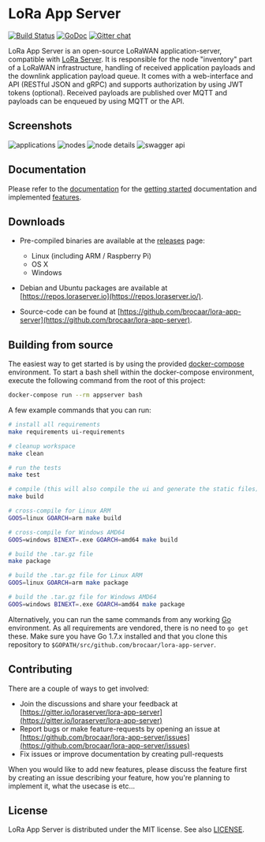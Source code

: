 # LoRa App Server

[![Build Status](https://travis-ci.org/brocaar/lora-app-server.svg?branch=master)](https://travis-ci.org/brocaar/lora-app-server)
[![GoDoc](https://godoc.org/github.com/brocaar/lora-app-server?status.svg)](https://godoc.org/github.com/brocaar/lora-app-server)
[![Gitter chat](https://badges.gitter.im/Join%20Chat.svg)](https://gitter.im/loraserver/lora-app-server)

LoRa App Server is an open-source LoRaWAN application-server, compatible
with [LoRa Server](https://github.com/brocaar/loraserver). It is responsible
for the node "inventory" part of a LoRaWAN infrastructure, handling of received
application payloads and the downlink application payload queue. It comes
with a web-interface and API (RESTful JSON and gRPC) and supports authorization
by using JWT tokens (optional). Received payloads are published over MQTT
and payloads can be enqueued by using MQTT or the API.

## Screenshots

![applications](docs/img/web_applications.png)
![nodes](docs/img/web_nodes.png)
![node details](docs/img/web_node_details.png)
![swagger api](docs/img/swagger.png)


## Documentation

Please refer to the [documentation](https://docs.loraserver.io/lora-app-server/) for the
[getting started](https://docs.loraserver.io/lora-app-server/getting-started/)
documentation and implemented [features](https://docs.loraserver.io/lora-app-server/features/).

## Downloads

* Pre-compiled binaries are available at the [releases](https://github.com/brocaar/lora-app-server/releases) page:

	* Linux (including ARM / Raspberry Pi)
	* OS X
	* Windows

* Debian and Ubuntu packages are available at [https://repos.loraserver.io](https://repos.loraserver.io/).
* Source-code can be found at [https://github.com/brocaar/lora-app-server](https://github.com/brocaar/lora-app-server).

## Building from source

The easiest way to get started is by using the provided 
[docker-compose](https://docs.docker.com/compose/) environment. To start a bash
shell within the docker-compose environment, execute the following command from
the root of this project:

```bash
docker-compose run --rm appserver bash
```

A few example commands that you can run:

```bash
# install all requirements
make requirements ui-requirements

# cleanup workspace
make clean

# run the tests
make test

# compile (this will also compile the ui and generate the static files)
make build

# cross-compile for Linux ARM
GOOS=linux GOARCH=arm make build

# cross-compile for Windows AMD64
GOOS=windows BINEXT=.exe GOARCH=amd64 make build

# build the .tar.gz file
make package

# build the .tar.gz file for Linux ARM
GOOS=linux GOARCH=arm make package

# build the .tar.gz file for Windows AMD64
GOOS=windows BINEXT=.exe GOARCH=amd64 make package
```

Alternatively, you can run the same commands from any working
[Go](https://golang.org/) environment. As all requirements are vendored,
there is no need to `go get` these. Make sure you have Go 1.7.x installed
and that you clone this repository to
`$GOPATH/src/github.com/brocaar/lora-app-server`.

## Contributing

There are a couple of ways to get involved:

* Join the discussions and share your feedback at [https://gitter.io/loraserver/lora-app-server](https://gitter.io/loraserver/lora-app-server)
* Report bugs or make feature-requests by opening an issue at [https://github.com/brocaar/lora-app-server/issues](https://github.com/brocaar/lora-app-server/issues)
* Fix issues or improve documentation by creating pull-requests

When you would like to add new features, please discuss the feature first
by creating an issue describing your feature, how you're planning to implement
it, what the usecase is etc...

## License

LoRa App Server is distributed under the MIT license. See also
[LICENSE](https://github.com/brocaar/lora-app-server/blob/master/LICENSE).
